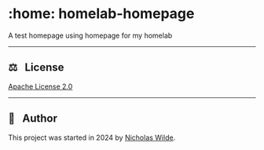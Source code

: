 # :home: homelab-homepage

A test homepage using homepage for my homelab

---

## ​:balance_scale: ​&nbsp;​ License

​[​Apache License 2.0](./LICENSE)

---

## ​:pencil: ​&nbsp;​ Author

​This project was started in 2024 by [​Nicholas Wilde​](https://github.com/nicholaswilde/).

